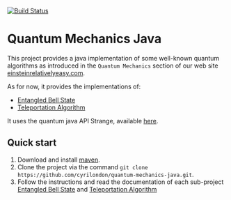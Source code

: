  [![Build Status](https://travis-ci.com/cyrilondon/quantum-mechanics-java.svg?branch=master)](https://travis-ci.com/cyrilondon/quantum-mechanics-java)

# Quantum Mechanics Java
This project provides a java implementation of some well-known quantum algorithms as introduced in the `Quantum Mechanics` section of our web site [einsteinrelativelyeasy.com](https://einsteinrelativelyeasy.com/index.php/quantum-mechanics).

As for now, it provides the implementations of:
- [Entangled Bell State](bellState)
- [Teleportation Algorithm](teleportation)

It uses the quantum java API Strange, available [here](https://github.com/gluonhq/strange).

## Quick start
1. Download and install [maven](http://maven.apache.org/install.html).
2. Clone the project via the command `git clone https://github.com/cyrilondon/quantum-mechanics-java.git`.
3. Follow the instructions and read the documentation of each sub-project [Entangled Bell State](bellState) and [Teleportation Algorithm](teleportation)









